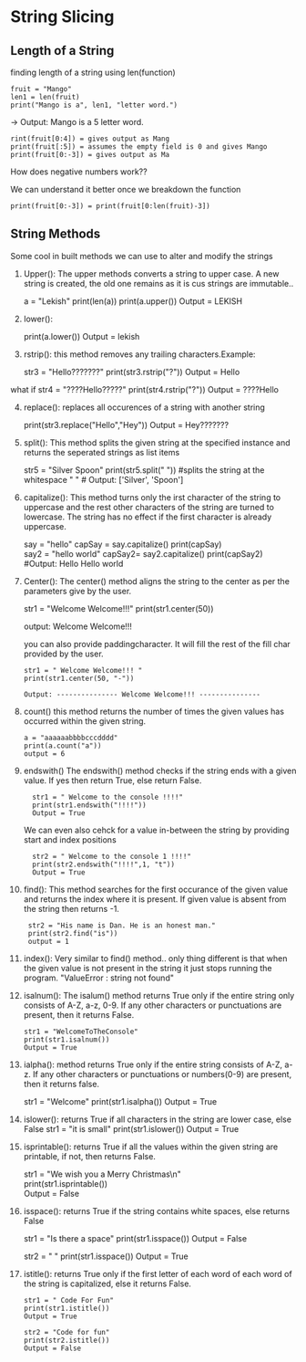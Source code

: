 # String Slicing

## Length of a String

finding length of a string using len(function)

    fruit = "Mango"
    len1 = len(fruit)
    print("Mango is a", len1, "letter word.")

-> Output: Mango is a 5 letter word.

    rint(fruit[0:4]) = gives output as Mang
    print(fruit[:5]) = assumes the empty field is 0 and gives Mango
    print(fruit[0:-3]) = gives output as Ma

How does negative numbers work??

We can understand it better once we breakdown the function

    print(fruit[0:-3]) = print(fruit[0:len(fruit)-3])

## String Methods

Some cool in built methods we can use to alter and modify the strings


1. Upper():
    The upper methods converts a string to upper case. A new string is created, the old one remains as it is cus strings are immutable..


    a = "Lekish"
    print(len(a))
    print(a.upper()) 
    Output = LEKISH

2. lower(): 
    
    print(a.lower())
    Output = lekish

3. rstrip():
   this method removes any trailing characters.Example: 

     str3 = "Hello???????"
     print(str3.rstrip("?"))
     Output = Hello

what if 
     str4 = "????Hello?????"
     print(str4.rstrip("?"))
     Output = ????Hello

4. replace():
 replaces all occurences of a string with another string

     print(str3.replace("Hello","Hey"))
     Output = Hey???????

5. split():
  This method splits the given string at the specified instance and returns the seperated strings as list items

     str5 = "Silver Spoon"
     print(str5.split(" "))   #splits the string at the whitespace " "
                              # Output: ['Silver', 'Spoon']

6. capitalize():
  This method turns only the irst character of the string to uppercase and the rest other characters of the string are turned to lowercase. The string has no effect if the first character is already uppercase.

     say = "hello"
     capSay = say.capitalize()
     print(capSay)      
     say2 = "hello world"
     capSay2= say2.capitalize()
     print(capSay2)     #Output: Hello
                                 Hello world

7. Center(): The center() method aligns the string to the center as per the parameters give by the user.

     str1 = "Welcome Welcome!!!"
     print(str1.center(50))

     output:  Welcome Welcome!!! 

   you can also provide paddingcharacter. It will fill the rest of the fill char provided  by the user.  
      
       str1 = " Welcome Welcome!!! "
       print(str1.center(50, "-"))

       Output: --------------- Welcome Welcome!!! ---------------

8. count()
   this method returns the number of times the given values has occurred within the given string.

       a = "aaaaaabbbbcccdddd"
       print(a.count("a"))
       output = 6

9. endswith()
    The endswith() method checks if the string ends with a given value. If yes then return True, else return False.

         str1 = " Welcome to the console !!!!"
         print(str1.endswith("!!!!"))
         Output = True

    We can even also cehck for a value in-between the string by providing start and index positions 

         str2 = " Welcome to the console 1 !!!!"
         print(str2.endswith("!!!!",1, "t"))
         Output = True

10. find(): 
    This method searches for the first occurance of the given value and returns the index where it is present. If given value is absent from the string then returns -1.

         str2 = "His name is Dan. He is an honest man."
         print(str2.find("is"))               
         output = 1

11. index(): Very similar to find() method.. only thing different is that when the given value is not present in the string it just stops running the program. "ValueError : string not found"

12. isalnum(): The isalum() method returns True only if the entire string only consists of A-Z, a-z, 0-9. If any other characters or punctuations are present, then it returns False.

        str1 = "WelcomeToTheConsole"
        print(str1.isalnum()) 
        Output = True

13. ialpha(): method returns True only if the entire string consists of A-Z, a-z. If any other characters or punctuations or numbers(0-9) are present, then it returns false.
     
       str1 = "Welcome"
       print(str1.isalpha())
       Output = True

14. islower(): returns True if all characters in the string are lower case, else False
       str1 = "it is small"
       print(str1.islower())
       Output = True

15. isprintable(): returns True if all the values within the given string are printable, if not, then returns False.

       str1 = "We wish you a Merry Christmas\n"    
       print(str1.isprintable())   
       Output = False

16. isspace(): returns True if the string contains white spaces, else returns False     

       str1 = "Is there a space"
       print(str1.isspace())
       Output = False

       str2 = "   "
       print(str1.isspace())
       Output = True

17. istitle(): returns True only if the first letter of each word of each word of the string is capitalized, else it returns False.

        str1 = " Code For Fun"
        print(str1.istitle())
        Output = True

        str2 = "Code for fun"
        print(str2.istitle())
        Output = False